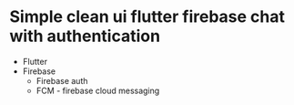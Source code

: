 # Simple clean ui flutter firebase chat with authentication 

- Flutter 
- Firebase 
    - Firebase auth
    - FCM - firebase cloud messaging 




